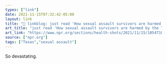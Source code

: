 ```yaml
---
types: ["link"]
date: 2021-11-15T07:32:42-05:00
layout: link
title: "🔗 linkblog: just read 'How sexual assault survivors are harmed by the Texas abortion law : Shots - Health News : NPR'"
art_title: "just read 'How sexual assault survivors are harmed by the Texas abortion law : Shots - Health News : NPR"
art_link: "https://www.npr.org/sections/health-shots/2021/11/15/1054710917/texas-abortion-law-harm-sexual-assault-survivors"
source: ["npr.org"]
tags: ["Texas","sexual assault"]
---
```

So devastating.
